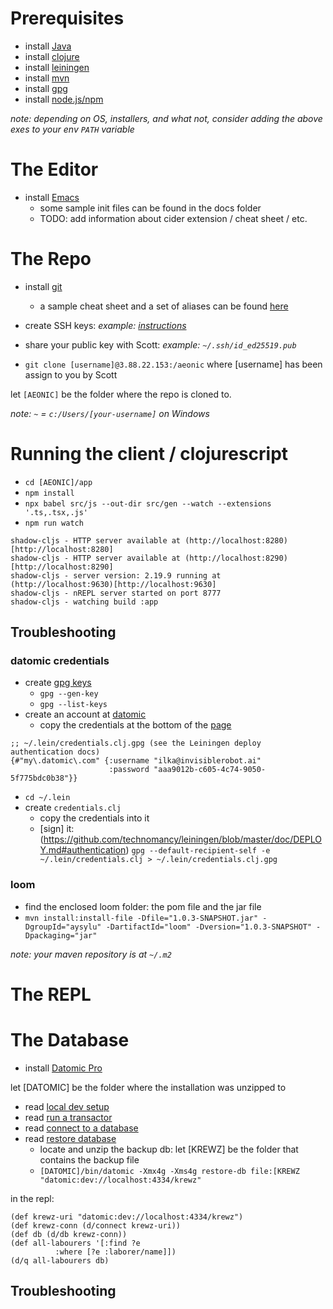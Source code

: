   # Prerequisites
        
- install [Java](https://www.oracle.com/java/technologies/downloads/)
- install [clojure](https://clojure.org/guides/install_clojure)
- install [leiningen](https://leiningen.org/)        
- install [mvn](https://maven.apache.org/download.cgi)       
- install [gpg](https://gnupg.org/download/)
- install [node.js/npm](https://nodejs.org/en/download)

*note: depending on OS, installers, and what not, consider adding the above exes to your env `PATH` variable*

# The Editor
        
- install [Emacs](https://www.gnu.org/software/emacs/download.html)
  - some sample init files can be found in the docs folder
  - TODO: add information about cider extension / cheat sheet / etc.

# The Repo
        
- install [git](https://git-scm.com/downloads)
  - a sample cheat sheet and a set of aliases can be found [here](https://github.com/iguigova/snippets_docs/blob/master/git.cheatsheet)
- create SSH keys: *example: [instructions](https://www.atlassian.com/git/tutorials/git-ssh)*
- share your public key with Scott: *example: `~/.ssh/id_ed25519.pub`*
  
- `git clone [username]@3.88.22.153:/aeonic` where [username] has been assign to you by Scott

let `[AEONIC]` be the folder where the repo is cloned to.
        
*note: `~` = `c:/Users/[your-username]` on Windows*

# Running the client / clojurescript
- `cd [AEONIC]/app`
- `npm install`
- `npx babel src/js --out-dir src/gen --watch --extensions '.ts,.tsx,.js'`
- `npm run watch`
```
shadow-cljs - HTTP server available at (http://localhost:8280)[http://localhost:8280]
shadow-cljs - HTTP server available at (http://localhost:8290)[http://localhost:8290]
shadow-cljs - server version: 2.19.9 running at (http://localhost:9630)[http://localhost:9630]
shadow-cljs - nREPL server started on port 8777
shadow-cljs - watching build :app
```

## Troubleshooting
### datomic credentials

- create [gpg keys](https://github.com/technomancy/leiningen/blob/stable/doc/GPG.md)
  - `gpg --gen-key`
  - `gpg --list-keys`              
- create an account at [datomic](https://my.datomic.com/)
  - copy the credentials at the bottom of the [page](https://my.datomic.com/)
```
;; ~/.lein/credentials.clj.gpg (see the Leiningen deploy authentication docs)
{#"my\.datomic\.com" {:username "ilka@invisiblerobot.ai"
                      :password "aaa9012b-c605-4c74-9050-5f775bdc0b38"}}
```
- `cd ~/.lein`
- create `credentials.clj` 
  - copy the credentials into it
  - [sign] it: (https://github.com/technomancy/leiningen/blob/master/doc/DEPLOY.md#authentication) `gpg --default-recipient-self -e ~/.lein/credentials.clj > ~/.lein/credentials.clj.gpg`
        
### loom
- find the enclosed loom folder: the pom file and the jar file
- `mvn install:install-file -Dfile="1.0.3-SNAPSHOT.jar" -DgroupId="aysylu" -DartifactId="loom" -Dversion="1.0.3-SNAPSHOT" -Dpackaging="jar"`

*note: your maven repository is at `~/.m2`*
        
# The REPL


# The Database
- install [Datomic Pro](https://docs.datomic.com/pro/getting-started/get-datomic.html)

let [DATOMIC] be the folder where the installation was unzipped to

- read [local dev setup](https://docs.datomic.com/pro/getting-started/dev-setup.html)
- read [run a transactor](https://docs.datomic.com/pro/getting-started/transactor.html)
- read [connect to a database](https://docs.datomic.com/pro/getting-started/connect-to-a-database.html)
- read [restore database](https://docs.datomic.com/pro/operation/backup.html#restoring)
  - locate and unzip the backup db: let [KREWZ] be the folder that contains the backup file
  - `[DATOMIC]/bin/datomic -Xmx4g -Xms4g restore-db file:[KREWZ "datomic:dev://localhost:4334/krewz"`

in the repl: 
```
(def krewz-uri "datomic:dev://localhost:4334/krewz")
(def krewz-conn (d/connect krewz-uri))
(def db (d/db krewz-conn))
(def all-labourers '[:find ?e
          :where [?e :laborer/name]])
(d/q all-labourers db)
```
## Troubleshooting
